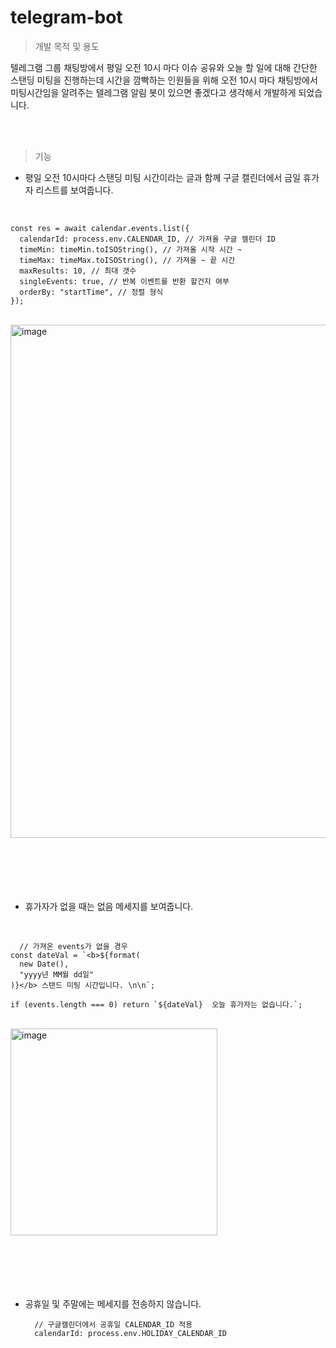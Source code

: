 # telegram-bot
> 개발 목적 및 용도
 
텔레그램 그룹 채팅방에서 평일 오전 10시 마다 이슈 공유와 오늘 할 일에 대해 간단한 스탠딩 미팅을 진행하는데
시간을 깜빡하는 인원들을 위해 오전 10시 마다 채팅방에서 미팅시간임을 알려주는 텔레그램 알림 봇이 있으면 좋겠다고 생각해서 개발하게 되었습니다.

<br/>
<br/>

> 기능

- 평일 오전 10시마다 스탠딩 미팅 시간이라는 글과 함께
구글 캘린더에서 금일 휴가자 리스트를 보여줍니다.
<br/>

  ````
  const res = await calendar.events.list({
    calendarId: process.env.CALENDAR_ID, // 가져올 구글 캘린더 ID 
    timeMin: timeMin.toISOString(), // 가져올 시작 시간 ~
    timeMax: timeMax.toISOString(), // 가져올 ~ 끝 시간
    maxResults: 10, // 최대 갯수
    singleEvents: true, // 반복 이벤트를 반환 할건지 여부
    orderBy: "startTime", // 정렬 형식
  });
  ````
  
<br/>
<img width="821" alt="image" src="https://github.com/chorooftop/telegram-bot/assets/121594406/9944d6b8-f678-4166-9f7e-f5d16ec0a778">

<br/>
<br/>
<br/>
<br/>
<br/>
<br/>

- 휴가자가 없을 때는 없음 메세지를 보여줍니다.
<br/>

  ````
    // 가져온 events가 없을 경우 
  const dateVal = `<b>${format(
    new Date(),
    "yyyy년 MM월 dd일"
  )}</b> 스탠드 미팅 시간입니다. \n\n`;
  
  if (events.length === 0) return `${dateVal}  오늘 휴가자는 없습니다.`;
  ````
  
<br/>
<img width="331" alt="image" src="https://github.com/chorooftop/telegram-bot/assets/121594406/1e608404-1ca0-48b0-a250-e1251aeee354">

<br/>
<br/>
<br/>
<br/>
<br/>
<br/>


- 공휴일 및 주말에는 메세지를 전송하지 않습니다.
  ````
    // 구글캘린더에서 공휴일 CALENDAR_ID 적용
    calendarId: process.env.HOLIDAY_CALENDAR_ID
  ````

 
